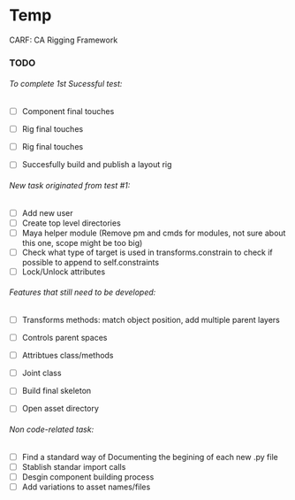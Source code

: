 # Temp

CARF: CA Rigging Framework

### TODO

###### To complete 1st Sucessful test:
- [ ] Component final touches
- [ ] Rig final touches
- [ ] Rig final touches
- [ ] Succesfully build and publish a layout rig


###### New task originated from test #1:

- [ ] Add new user
- [ ] Create top level directories
- [ ] Maya helper module (Remove pm and cmds for modules, not sure about this one, scope might be too big)
- [ ] Check what type of target is used in transforms.constrain to check if possible to append to self.constraints 
- [ ] Lock/Unlock attributes

###### Features that still need to be developed:

- [ ] Transforms methods: match object position, add multiple parent layers
- [ ] Controls parent spaces
- [ ] Attribtues class/methods
- [ ] Joint class
- [ ] Build final skeleton
- [ ] Open asset directory



###### Non code-related task:

- [ ] Find a standard way of Documenting the begining of each new .py file
- [ ] Stablish standar import calls
- [ ] Desgin component building process
- [ ] Add variations to asset names/files
